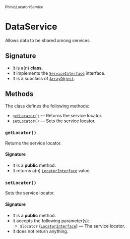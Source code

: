 <small>Phine\Locator\Service</small>

DataService
===========

Allows data to be shared among services.

Signature
---------

- It is a(n) **class**.
- It implements the [`ServiceInterface`](../../../Phine/Locator/Service/ServiceInterface.md) interface.
- It is a subclass of [`ArrayObject`](http://php.net/class.ArrayObject).

Methods
-------

The class defines the following methods:

- [`getLocator()`](#getLocator) &mdash; Returns the service locator.
- [`setLocator()`](#setLocator) &mdash; Sets the service locator.

### `getLocator()` <a name="getLocator"></a>

Returns the service locator.

#### Signature

- It is a **public** method.
- It returns a(n) [`LocatorInterface`](../../../Phine/Locator/LocatorInterface.md) value.

### `setLocator()` <a name="setLocator"></a>

Sets the service locator.

#### Signature

- It is a **public** method.
- It accepts the following parameter(s):
    - `$locator` ([`LocatorInterface`](../../../Phine/Locator/LocatorInterface.md)) &mdash; The service locator.
- It does not return anything.

